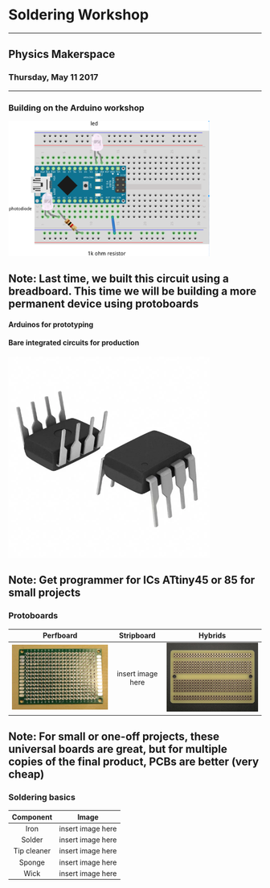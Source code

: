 # Soldering Workshop
--------------------
## Physics Makerspace
### Thursday, May 11 2017
---
### Building on the Arduino workshop
<img src="/images/completedBreadboard.png" width="400">

Note:
Last time, we built this circuit using a breadboard. This time we will be building a more permanent device using protoboards
---
#### Arduinos for prototyping
#### <span class="fragment" data-fragment-index="1">Bare integrated circuits for production</span>
<span class="fragment" data-fragment-index="2"><img src="https://github.com/thejevans/workshop-2/raw/master/images/ATtiny85.jpg" width=400></span>

Note:
Get programmer for ICs
ATtiny45 or 85 for small projects
---
### Protoboards
Perfboard | Stripboard | Hybrids
:---:|:---:|:---:
<img src="/images/protoboard.JPG" width="400"> | insert image here | <img src="https://github.com/thejevans/workshop-2/raw/master/images/hybrid.jpg" width=400>

Note:
For small or one-off projects, these universal boards are great, but for multiple copies of the final product, PCBs are better (very cheap)
---
### Soldering basics
Component | Image
:---:|:---:
Iron | insert image here
Solder | insert image here
Tip cleaner | insert image here
Sponge | insert image here
Wick | insert image here
